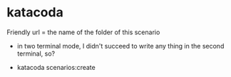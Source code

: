 # katacoda

Friendly url = the name of the folder of this scenario

- in two terminal mode, I didn't succeed to write any thing in the second terminal, so?

- katacoda scenarios:create
